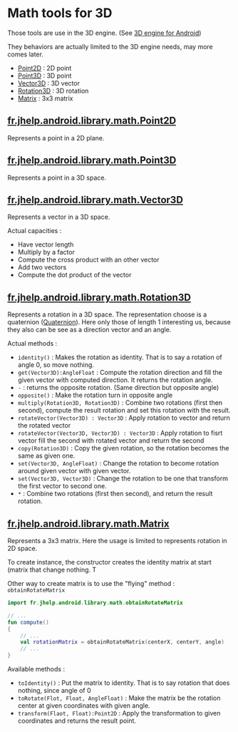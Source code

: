 # Math tools for 3D

Those tools are use in the 3D engine. (See [3D engine for Android](../../../engine/doc/Engine.md))

They behaviors are actually limited to the 3D engine needs, may more comes later.

* [Point2D](#frjhelpandroidlibrarymathpoint2dsrcmainjavafrjhelpandroidlibrarymathpoint2dkt) : 2D point
* [Point3D](#frjhelpandroidlibrarymathpoint3dsrcmainjavafrjhelpandroidlibrarymathpoint3dkt) : 3D point
* [Vector3D](#frjhelpandroidlibrarymathvector3dsrcmainjavafrjhelpandroidlibrarymathvector3dkt) : 3D vector
* [Rotation3D](#frjhelpandroidlibrarymathrotation3dsrcmainjavafrjhelpandroidlibrarymathrotation3dkt) : 3D rotation
* [Matrix](#frjhelpandroidlibrarymathmatrixsrcmainjavafrjhelpandroidlibrarymathmatrixkt) : 3x3 matrix

## [fr.jhelp.android.library.math.Point2D](../../src/main/java/fr/jhelp/android/library/math/Point2D.kt)

Represents a point in a 2D plane.

## [fr.jhelp.android.library.math.Point3D](../../src/main/java/fr/jhelp/android/library/math/Point3D.kt)

Represents a point in a 3D space.

## [fr.jhelp.android.library.math.Vector3D](../../src/main/java/fr/jhelp/android/library/math/Vector3D.kt)

Represents a vector in a 3D space.

Actual capacities :

* Have vector length
* Multiply by a factor
* Compute the cross product with an other vector
* Add two vectors
* Compute the dot product of the vector

## [fr.jhelp.android.library.math.Rotation3D](../../src/main/java/fr/jhelp/android/library/math/Rotation3D.kt)

Represents a rotation in a 3D space.
The representation choose is a quaternion ([Quaternion](https://en.wikipedia.org/wiki/Quaternion)).
Here only those of length 1 interesting us, because they also can be see as a direction vector and
an angle.

Actual methods :

* `identity()` : Makes the rotation as identity. That is to say a rotation of angle 0, so move
  nothing.
* `get(Vector3D):AngleFloat` : Compute the rotation direction and fill the given vector with
  computed direction.
  It returns the rotation angle.
* `-` : returns the opposite rotation. (Same direction but opposite angle)
* `opposite()` : Make the rotation turn in opposite angle
* `multiply(Rotation3D, Rotation3D)` : Combine two rotations (first then second), compute the result
  rotation and set this rotation with the result.
* `rotateVector(Vector3D) : Vector3D` : Apply rotation to vector and return the rotated vector
* `rotateVector(Vector3D, Vector3D) : Vector3D` : Apply rotation to fisrt vector fill the second
  with rotated vector and return the second
* `copy(Rotation3D)` : Copy the given rotation, so the rotation becomes the same as given one.
* `set(Vector3D, AngleFloat)` : Change the rotation to become rotation around given vector with
  given vector.
* `set(Vector3D, Vector3D)` : Change the rotation to be one that transform the first vector to
  second one.
* `*` : Combine two rotations (first then second), and return the result rotation.

## [fr.jhelp.android.library.math.Matrix](../../src/main/java/fr/jhelp/android/library/math/Matrix.kt)

Represents a 3x3 matrix. Here the usage is limited to represents rotation in 2D space.

To create instance, the constructor creates the identity matrix at start (matrix that change
nothing. T

Other way to create matrix is to use the "flying" method : `obtainRotateMatrix`

```kotlin
import fr.jhelp.android.library.math.obtainRotateMatrix

// ...
fun compute()
{
    // ... 
    val rotationMatrix = obtainRotateMatrix(centerX, centerY, angle)
    // ...
}
```

Available methods :

* `toIdentity()` : Put the matrix to identity. That is to say rotation that does nothing, since
  angle of 0
* `toRotate(Flot, Float, AngleFloat)` : Make the matrix be the rotation center at given coordinates
  with given angle.
* `transform(Flaot, Float):Point2D` : Apply the transformation to given coordinates and returns the
  result point.
